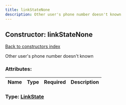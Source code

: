 ```yaml
---
title: linkStateNone
description: Other user's phone number doesn't known
---
```

## Constructor: linkStateNone  
[Back to constructors index](index.md)



Other user's phone number doesn't known

### Attributes:

| Name     |    Type       | Required | Description |
|----------|---------------|----------|-------------|



### Type: [LinkState](../types/LinkState.md)


